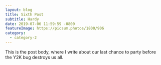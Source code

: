 ```yaml
---
layout: blog
title: Sixth Post
subtitle: Hardy
date: 2019-07-06 11:59:59 -0800
featureImage: https://picsum.photos/1800/906
category:
  - category-2
---
```

This is the post body, where I write about our last chance to party before the Y2K bug destroys us all.
